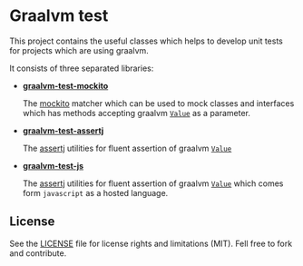 # Graalvm test
This project contains the useful classes which helps to develop unit tests for projects which are using graalvm. 

It consists of three separated libraries:
* [**graalvm-test-mockito**](/graalvm-test-mockito/README.md)
    
   The <a href="https://site.mockito.org/" target="_blank">mockito</a> matcher which can be used to mock classes and interfaces which has methods accepting graalvm <a href="https://www.graalvm.org/sdk/javadoc/org/graalvm/polyglot/Value.html" target="_blank">`Value`</a> as a parameter. 
   
* [**graalvm-test-assertj**](/graalvm-test-assertj/README.md)

  The <a href="https://assertj.github.io/doc/" target="_blank">assertj</a> utilities for fluent assertion of graalvm <a href="https://www.graalvm.org/sdk/javadoc/org/graalvm/polyglot/Value.html" target="_blank">`Value`</a>

* [**graalvm-test-js**](/graalvm-test-assertj-js/README.md)

  The <a href="https://assertj.github.io/doc/" target="_blank">assertj</a> utilities for fluent assertion of graalvm <a href="https://www.graalvm.org/sdk/javadoc/org/graalvm/polyglot/Value.html" target="_blank">`Value`</a> which comes form `javascript` as a hosted language.

## License

See the [LICENSE](LICENSE.md) file for license rights and limitations (MIT). Fell free to fork and contribute.

